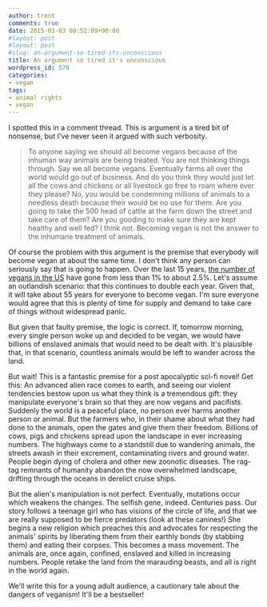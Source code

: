 ```yaml
---
author: trent
comments: true
date: 2015-03-03 08:52:09+00:00
#layout: post
#layout: post
#slug: an-argument-so-tired-its-unconscious
title: An argument so tired it's unconscious
wordpress_id: 579
categories:
- vegan
tags:
- animal rights
- vegan
---
```


I spotted this in a comment thread.  This is argument is a tired bit of nonsense, but I've never seen it argued with such verbosity.


> To anyone saying we should all become vegans because of the inhuman way animals are being treated. You are not thinking things through. Say we all become vegans. Eventually farms all over the world would go out of business. And do you think they would just let all the cows and chickens or all livestock go free to roam where ever they please? No, you would be condemning millions of animals to a needless death because their would be no use for them. Are you going to take the 500 head of cattle at the farm down the street and take care of them? Are you gooding to make sure they are kept healthy and well fed? I think not. Becoming vegan is not the answer to the inhumane treatment of animals.


Of course the problem with this argument is the premise that everybody will become vegan at about the same time.  I don't think any person can seriously say that is going to happen. Over the last 15 years, [the number of vegans in the US](http://www.vrg.org/blog/2011/12/05/how-many-adults-are-vegan-in-the-u-s/) have gone from less than 1% to about 2.5%.  Let's assume an outlandish scenario: that this continues to double each year.  Given that, it will take about 55 years for everyone to become vegan.  I'm sure everyone would agree that this is plenty of time for supply and demand to take care of things without widespread panic.

But given that faulty premise, the logic is correct. If, tomorrow morning, every single person woke up and decided to be vegan, we would have billions of enslaved animals that would need to be dealt with.  It's plausible that, in that scenario, countless animals would be left to wander across the land.

But wait!  This is a fantastic premise for a post apocalyptic sci-fi novel!  Get this: An advanced alien race comes to earth, and seeing our violent tendencies bestow upon us what they think is a tremendous gift:  they manipulate everyone's brain so that they are now vegans and pacifists.  Suddenly the world is a peaceful place, no person ever harms another person or animal.  But the farmers who, in their shame about what they had done to the animals, open the gates and give them their freedom.  Billions of cows, pigs and chickens spread upon the landscape in ever increasing numbers.  The highways come to a standstill due to wandering animals, the streets awash in their excrement, contaminating rivers and ground water.  People begin dying of cholera and other new zoonotic diseases.  The rag-tag remnants of humanity abandon the now overwhelmed landscape, drifting through the oceans in derelict cruise ships.

But the alien's manipulation is not perfect.  Eventually, mutations occur which weakens the changes.  The selfish gene, indeed.  Centuries pass. Our story follows a teenage girl who has visions of the circle of life, and that we are really supposed to be fierce predators (look at these canines!)   She begins a new religion which preaches this and advocates for respecting the animals' spirits by liberating them from their earthly bonds (by stabbing them) and eating their corpses.  This becomes a mass movement.  The animals are, once again, confined, enslaved and killed in increasing numbers.  People retake the land from the marauding beasts, and all is right in the world again.

We'll write this for a young adult audience, a cautionary tale about the dangers of veganism!  It'll be a bestseller!
